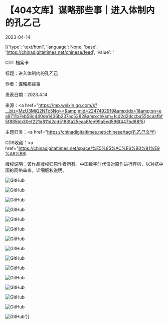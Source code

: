 # 【404文库】谋略那些事｜进入体制内的孔乙己

2023-04-14

[{'type': 'text/html', 'language': None, 'base': 'https://chinadigitaltimes.net/chinese/feed', 'value': '

CDT 档案卡

标题：进入体制内的孔乙己

作者：谋略那些事

发表日期：2023.4.14

来源：<a href="https://mp.weixin.qq.com/s?__biz=MzU3MjQ2NTc5Ng==&amp;mid=2247492919&amp;idx=1&amp;sn=ea9711b7eb58c440de1436b237ac5382&amp;chksm=fcd2d2dccba55bcaafbf5f885bb30ef221d811d2cd5183fa25eaa6fee99a5ed596f447bd88f5)

主题归类：<a href="https://chinadigitaltimes.net/chinese/tag/孔乙己文学)

CDS收藏：<a href="https://chinadigitaltimes.net/space/%E5%85%AC%E6%B0%91%E9%A6%86)

版权说明：该作品版权归原作者所有。中国数字时代仅对原作进行存档，以对抗中国的网络审查。详细版权说明。





![GitHub](https://chinadigitaltimes.net/chinese/files/2023/04/1.png)

![GitHub](https://chinadigitaltimes.net/chinese/files/2023/04/2.png)

![GitHub](https://chinadigitaltimes.net/chinese/files/2023/04/3.png)

![GitHub](https://chinadigitaltimes.net/chinese/files/2023/04/4-1.png)

![GitHub](https://chinadigitaltimes.net/chinese/files/2023/04/5.png)

![GitHub](https://chinadigitaltimes.net/chinese/files/2023/04/6.png)

![GitHub](https://chinadigitaltimes.net/chinese/files/2023/04/7-2.png)

![GitHub](https://chinadigitaltimes.net/chinese/files/2023/04/8.png)

![GitHub](https://chinadigitaltimes.net/chinese/files/2023/04/9.png)

![GitHub](https://chinadigitaltimes.net/chinese/files/2023/04/10.png)

![GitHub](https://chinadigitaltimes.net/chinese/files/2023/04/11.png)

![GitHub](https://chinadigitaltimes.net/chinese/files/2023/04/12.png)

![GitHub](https://chinadigitaltimes.net/chinese/files/2023/04/13.png)

![GitHub](https://chinadigitaltimes.net/chinese/files/2023/04/14-1.png)

![GitHub](https://chinadigitaltimes.net/chinese/files/2023/04/15-1.png)'}]